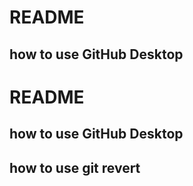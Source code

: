 # README
## how to use GitHub Desktop
# README
## how to use GitHub Desktop
## how to use git revert